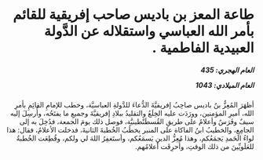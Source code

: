 <h1 dir="rtl">طاعة المعز بن باديس صاحب إفريقية للقائم بأمر الله العباسي واستقلاله عن الدَّولة العبيدية الفاطمية .</h1>

<h5 dir="rtl">العام الهجري:  435

العام الميلادي: 1043

</h5>

<p dir="rtl">أظهَرَ المُعِزُّ بنُ باديس صاحِبُ إفريقيَّةَ الدُّعاءَ للدَّولةِ العباسيَّة، وخطب للإمامِ القائِمِ بأمرِ الله، أميرِ المؤمنين، وورَدَت عليه الخِلَعُ والتقليدُ ببلادِ إفريقيَّةَ وجميعِ ما يفتَحُه، وأُرسِلَ إليه سيفٌ وفَرَسٌ وأعلامٌ على طريقِ القُسطَنْطينيَّة، فوصل ذلك يومَ الجمعة، فدُخِلَ به إلى الجامِعِ، والخطيبُ ابنُ الفاكاة على المنبر يخطُبُ الخُطبةَ الثانيةَ، فدخلت الأعلامُ، فقال: هذا لواءُ الحَمدِ يَجمَعُكم، وهذا مُعِزُّ الدينِ يَسمَعُكم، وأستَغفِرُ اللهَ لي ولكم، وقُطِعَت الخُطبةُ للعَلَويِّينَ من ذلك الوقتِ، وأُحرِقَت أعلامُهم.</p></br>

